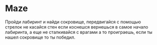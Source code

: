 # Maze
Пройди лабиринт и найди сокровище, передвигайся с помощью стрелок не касайся стен если коснешся вернешься в самое начало лабиринта, а еще не сталкивайся с врагами а то проиграешь, если ты нашел сокровище то ты победил.
